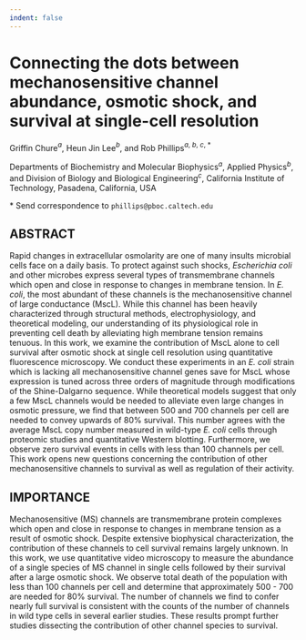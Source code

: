 ```yaml
---
indent: false
---
```


# **Connecting the dots between mechanosensitive channel abundance, osmotic shock, and survival at single-cell resolution**  

Griffin Chure$^a$, Heun Jin Lee$^b$, and Rob Phillips$^{a,\ b,\ c,\ *}$

Departments of Biochemistry and Molecular Biophysics$^a$, Applied
Physics$^b$, and Division of Biology and Biological Engineering$^c$,
California Institute of Technology, Pasadena, California, USA

\* Send correspondence to `phillips@pboc.caltech.edu`

## ABSTRACT

Rapid changes in extracellular osmolarity are one of many insults microbial
cells face on a daily basis. To protect against such shocks,
*Escherichia coli* and other microbes express several types of transmembrane
channels which open and close in response to changes in membrane tension. In
*E. coli*, the most abundant of these channels is the mechanosensitive
channel of large conductance (MscL). While this channel has been heavily
characterized through structural methods, electrophysiology, and theoretical
modeling, our understanding of its physiological role in preventing cell
death by alleviating high membrane tension remains tenuous. In this work, we
examine the contribution of MscL alone to cell survival after osmotic shock
at single cell resolution using quantitative fluorescence microscopy. We
conduct these experiments in an *E. coli* strain which is lacking all
mechanosensitive channel genes save for MscL whose expression is tuned
across three orders of magnitude through modifications of the Shine-Dalgarno sequence. While theoretical
models suggest that only a few MscL channels would be needed to alleviate
even large changes in osmotic pressure, we find that between 500 and 700
channels per cell are needed to convey upwards of 80% survival. This number
agrees with the average MscL copy number measured in wild-type *E. coli*
cells through proteomic studies and quantitative Western blotting.
Furthermore, we observe zero survival events in cells with less than 100
channels per cell. This work opens new questions concerning the contribution
of other mechanosensitive channels to survival as well as regulation of their
activity.

## IMPORTANCE
Mechanosensitive (MS) channels are transmembrane protein complexes which open
and close in response to changes in membrane tension as a result of osmotic
shock. Despite extensive biophysical characterization, the contribution of
these channels to cell survival remains largely unknown. In this work, we use
quantitative video microscopy to measure the abundance of a single species of
MS channel in single cells followed by their survival after a large osmotic
shock. We observe total death of the population with less than 100 channels
per cell and determine that approximately 500 - 700 are needed for 80% survival.
The number of channels we find to confer nearly full survival is consistent
with the counts of the number of channels in wild type cells in several
earlier studies. These results prompt further studies dissecting the
contribution of other channel species to survival.